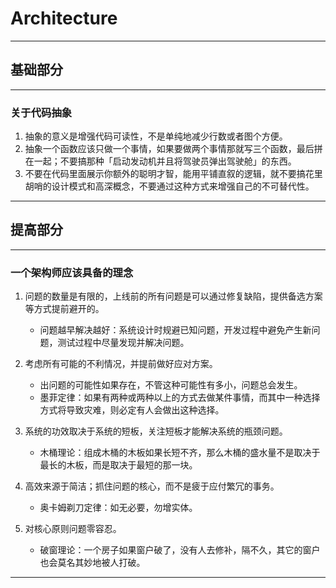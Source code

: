 # Architecture

---

## 基础部分

---

### 关于代码抽象

1. 抽象的意义是增强代码可读性，不是单纯地减少行数或者图个方便。
2. 抽象一个函数应该只做一个事情，如果要做两个事情那就写三个函数，最后拼在一起；不要搞那种「启动发动机并且将驾驶员弹出驾驶舱」的东西。
3. 不要在代码里面展示你额外的聪明才智，能用平铺直叙的逻辑，就不要搞花里胡哨的设计模式和高深概念，不要通过这种方式来增强自己的不可替代性。

---

## 提高部分

---

### 一个架构师应该具备的理念

1. 问题的数量是有限的，上线前的所有问题是可以通过修复缺陷，提供备选方案等方式提前避开的。
    - 问题越早解决越好：系统设计时规避已知问题，开发过程中避免产生新问题，测试过程中尽量发现并解决问题。


2. 考虑所有可能的不利情况，并提前做好应对方案。
    - 出问题的可能性如果存在，不管这种可能性有多小，问题总会发生。
    - 墨菲定律：如果有两种或两种以上的方式去做某件事情，而其中一种选择方式将导致灾难，则必定有人会做出这种选择。


3. 系统的功效取决于系统的短板，关注短板才能解决系统的瓶颈问题。
    - 木桶理论：组成木桶的木板如果长短不齐，那么木桶的盛水量不是取决于最长的木板，而是取决于最短的那一块。


4. 高效来源于简洁；抓住问题的核心，而不是疲于应付繁冗的事务。
    - 奥卡姆剃刀定律：如无必要，勿增实体。


5. 对核心原则问题零容忍。
    - 破窗理论：一个房子如果窗户破了，没有人去修补，隔不久，其它的窗户也会莫名其妙地被人打破。

---













